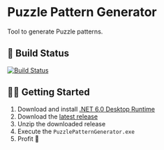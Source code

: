 # Puzzle Pattern Generator
Tool to generate Puzzle patterns.

## 🚀 Build Status
[![Build Status](https://masch0212.visualstudio.com/MaSch/_apis/build/status/MaSch0212.puzzle-pattern-generator?branchName=main)](https://masch0212.visualstudio.com/MaSch/_build/latest?definitionId=8&branchName=main)

## 🐱‍🏍 Getting Started

1. Download and install [.NET 6.0 Desktop Runtime](https://dotnet.microsoft.com/en-us/download/dotnet/6.0)
2. Download the [latest release](https://github.com/MaSch0212/puzzle-pattern-generator/releases/latest)
3. Unzip the downloaded release
4. Execute the `PuzzlePatternGenerator.exe`
5. Profit 🏅